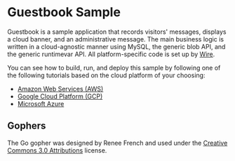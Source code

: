 # Guestbook Sample

Guestbook is a sample application that records visitors' messages, displays a
cloud banner, and an administrative message. The main business logic is written
in a cloud-agnostic manner using MySQL, the generic blob API, and the generic
runtimevar API. All platform-specific code is set up by
[Wire](https://github.com/google/wire).

You can see how to build, run, and deploy this sample by following one of the
following tutorials based on the cloud platform of your choosing:

-  [Amazon Web Services (AWS)](https://gocloud.dev/tutorials/deploy-aws/)
-  [Google Cloud Platform (GCP)](https://gocloud.dev/tutorials/deploy-gcp/)
-  [Microsoft Azure](https://gocloud.dev/tutorials/deploy-azure/)

## Gophers

The Go gopher was designed by Renee French and used under the
[Creative Commons 3.0 Attributions](https://creativecommons.org/licenses/by/3.0/)
license.
